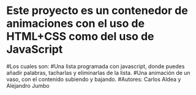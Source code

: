 ﻿# Este proyecto es un contenedor de animaciones con el uso de HTML+CSS como del uso de JavaScript
 #Los cuales son:
 #Una lista programada con javascript, donde puedes añadir palabras, tacharlas y eliminarlas de la lista.
 #Una animación de un vaso, con el contenido subiendo y bajando.
 #Autores: Carlos Aldea y Alejandro Jumbo
